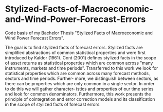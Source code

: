 # Stylized-Facts-of-Macroeconomic-and-Wind-Power-Forecast-Errors
Code basis of my Bachelor Thesis "Stylized Facts of Macroeconomic and Wind Power Forecast Errors".  

The goal is to find stylized facts of forecast errors. Stylized facts are simplified abstractions of common statistical properties and were first introduced by Kaldor (1961). Cont (2001) defines stylized facts in the scope of asset returns as statistical properties which are common across "many instruments, markets and time periods". Transferred to this work we look for statistical properties which are common across many forecast methods, sectors and time periods. Further- more, we distinguish between sectors, as there can be properties which are only common in a single sector. In order to do this we will gather character- istics and properties of our time series and look for common denominators.
Furthermore, this work presents the principle of cointegration and error correction models and its classification in the scope of stylized facts of forecast errors.
